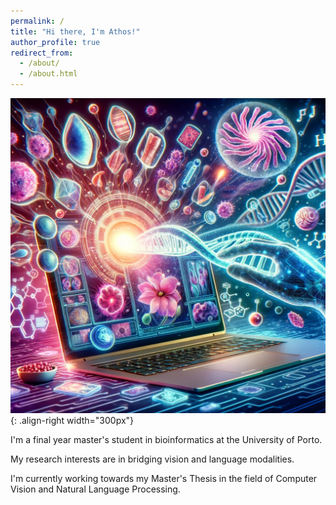 ```yaml
---
permalink: /
title: "Hi there, I'm Athos!"
author_profile: true
redirect_from: 
  - /about/
  - /about.html
---
```


![Illustration home page](../images/bioinformatics.png){: .align-right width="300px"}

I'm a final year master's student in bioinformatics at the University of Porto.

My research interests are in bridging vision and language modalities.

I'm currently working towards my Master's Thesis in the field of Computer Vision and Natural Language Processing.